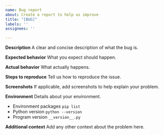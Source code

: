 ```yaml
---
name: Bug report
about: Create a report to help us improve
title: "[BUG]"
labels: ''
assignees: ''

---
```


**Description**
A clear and concise description of what the bug is.

**Expected behavior**
What you expect should happen.

**Actual behavior**
What actually happens.

**Steps to reproduce**
Tell us how to reproduce the issue.

**Screenshots**
If applicable, add screenshots to help explain your problem.

**Environment**
Details about your environment.
 - Environment packages `pip list`
 - Python version `python --version`
 - Program version `__version__.py`

**Additional context**
Add any other context about the problem here.
